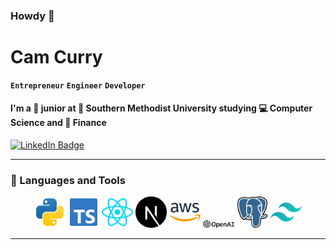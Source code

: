 ### Howdy 👋

# Cam Curry

**`Entrepreneur`**
**`Engineer`**
**`Developer`**

####  I'm a 🥸 junior at 🏫 Southern Methodist University studying 💻 Computer Science and 💼 Finance

<div id="badges">
  <a href="https://www.linkedin.com/in/cameron-curry-b35b98260/" target="_blank" rel="noopener">
    <img src="https://img.shields.io/badge/LinkedIn-blue?style=for-the-badge&logo=linkedin&logoColor=white" alt="LinkedIn Badge"/>
  </a>
</div>

---

### 🧰 Languages and Tools

<div align="center">
  <img alt="Python" width="50px" src="https://github.com/cammycurry/cammycurry/blob/main/svg/python-svgrepo-com.svg"/>
  <img alt="TypeScript" width="50px" src="https://github.com/cammycurry/cammycurry/blob/main/svg/typescript-official-svgrepo-com.svg" />
  <img alt="React" width="50px" src="https://github.com/cammycurry/cammycurry/blob/main/svg/react-svgrepo-com.svg" />
  <img alt="NextJS" width="50px" src="https://github.com/cammycurry/cammycurry/blob/main/svg/nextjs-fill-svgrepo-com.svg" />
  <img alt="AWS" width="50px" src="https://github.com/cammycurry/cammycurry/blob/main/svg/aws-svgrepo-com.svg"/>
  <img alt="OpenAI" width="50px" src="https://github.com/cammycurry/cammycurry/blob/main/svg/openai.svg" />
  <img alt="PostgreSQL" width="50px" src="https://github.com/cammycurry/cammycurry/blob/main/svg/postgresql-svgrepo-com.svg" />
  <img alt="TailwindCSS" width="50px" src="https://github.com/cammycurry/cammycurry/blob/main/svg/tailwindcss-icon-svgrepo-com.svg" />
</div>


---

